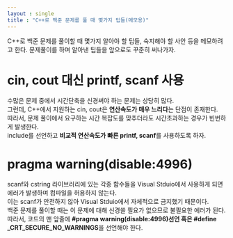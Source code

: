 ```yaml
---
layout : single
title : "C++로 백준 문제를 풀 때 몇가지 팁들(메모용)"
---
```


C++로 백준 문제를 풀이할 때 몇가지 알아야 할 팁들, 숙지해야 할 사안 등을 메모하려고 한다.
문제풀이를 하며 알아낸 팁들을 앞으로도 꾸준히 써나가자.


# cin, cout 대신 printf, scanf 사용
수많은 문제 중에서 시간단축을 신경써야 하는 문제는 상당히 많다.\
그런데, C++에서 지원하는 cin, cout은 **연산속도가 매우 느리다**는 단점이 존재한다.\
따라서, 문제 풀이에서 요구하는 시간 복잡도를 맞추더라도 시간초과하는 경우가 빈번하게 발생한다.\
include<cstdio>를 선언하고 **비교적 연산속도가 빠른 printf, scanf**를 사용하도록 하자.

# pragma warning(disable:4996)
scanf와 cstring 라이브러리에 있는 각종 함수들을 Visual Stduio에서 사용하게 되면 에러가 발생하며 컴파일을 허용하지 않는다.\
이는 scanf가 안전하지 않아 Visual Stduio에서 자체적으로 금지했기 때문이다.\
백준 문제를 풀이할 때는 이 문제에 대해 신경쓸 필요가 없으므로 불필요한 에러가 된다.\
따라서, 코드의 맨 앞줄에 **#pragma warning(disable:4996)선언 혹은 #define _CRT_SECURE_NO_WARNINGS**을 선언해야 한다.

